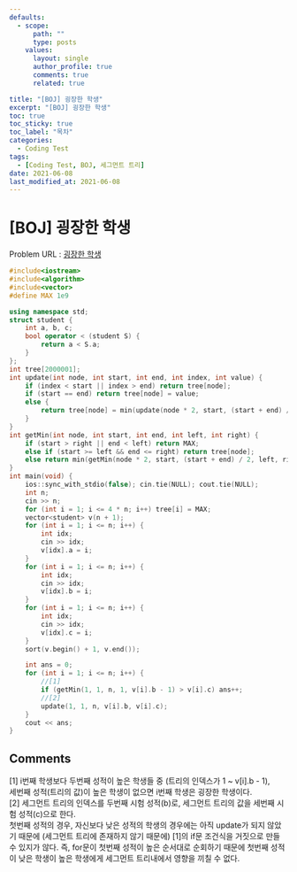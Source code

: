 ```yaml
---
defaults:
  - scope:
      path: ""
      type: posts
    values:
      layout: single
      author_profile: true
      comments: true
      related: true

title: "[BOJ] 굉장한 학생"
excerpt: "[BOJ] 굉장한 학생"
toc: true
toc_sticky: true
toc_label: "목차"
categories:
  - Coding Test
tags:
  - [Coding Test, BOJ, 세그먼트 트리]
date: 2021-06-08
last_modified_at: 2021-06-08
---
```

# [BOJ] 굉장한 학생

Problem URL : [굉장한 학생](https://www.acmicpc.net/problem/2336)

```cpp
#include<iostream>
#include<algorithm>
#include<vector>
#define MAX 1e9

using namespace std;
struct student {
    int a, b, c;
    bool operator < (student S) {
        return a < S.a;
    }
};
int tree[2000001];
int update(int node, int start, int end, int index, int value) {
    if (index < start || index > end) return tree[node];
    if (start == end) return tree[node] = value;
    else {
        return tree[node] = min(update(node * 2, start, (start + end) / 2, index, value), update(node * 2 + 1, (start + end) / 2 + 1, end, index, value));
    }
}
int getMin(int node, int start, int end, int left, int right) {
    if (start > right || end < left) return MAX;
    else if (start >= left && end <= right) return tree[node];
    else return min(getMin(node * 2, start, (start + end) / 2, left, right), getMin(node * 2 + 1, (start + end) / 2 + 1, end, left, right));
}
int main(void) {
    ios::sync_with_stdio(false); cin.tie(NULL); cout.tie(NULL);
    int n; 
    cin >> n;
    for (int i = 1; i <= 4 * n; i++) tree[i] = MAX;
    vector<student> v(n + 1);
    for (int i = 1; i <= n; i++) {
        int idx; 
        cin >> idx;
        v[idx].a = i;
    }
    for (int i = 1; i <= n; i++) {
        int idx;
        cin >> idx;
        v[idx].b = i;
    }
    for (int i = 1; i <= n; i++) {
        int idx;
        cin >> idx;
        v[idx].c = i;
    }
    sort(v.begin() + 1, v.end());

    int ans = 0;
    for (int i = 1; i <= n; i++) {
        //[1]
        if (getMin(1, 1, n, 1, v[i].b - 1) > v[i].c) ans++;
        //[2]
        update(1, 1, n, v[i].b, v[i].c);
    }
    cout << ans;
}
```

## Comments

[1] i번째 학생보다 두번째 성적이 높은 학생들 중 (트리의 인덱스가 1 ~ v[i].b - 1),   
세번째 성적(트리의 값)이 높은 학생이 없으면 i번째 학생은 굉장한 학생이다.  
[2] 세그먼트 트리의 인덱스를 두번째 시험 성적(b)로, 세그먼트 트리의 값을 세번째 시험 성적(c)으로 한다.  
첫번째 성적의 경우, 자신보다 낮은 성적의 학생의 경우에는 아직 update가 되지 않았기 때문에 (세그먼트 트리에 존재하지 않기 때문에) 
[1]의 if문 조건식을 거짓으로 만들 수 있지가 않다. 즉, for문이 첫번째 성적이 높은 순서대로 순회하기 때문에 
첫번째 성적이 낮은 학생이 높은 학생에게 세그먼트 트리내에서 영향을 끼칠 수 없다.